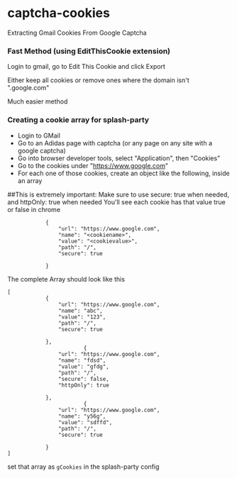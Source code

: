 # captcha-cookies
Extracting Gmail Cookies From Google Captcha

### Fast Method (using EditThisCookie extension)

Login to gmail, go to Edit This Cookie and click Export

Either keep all cookies or remove ones where the domain isn't ".google.com"

Much easier method

### Creating a cookie array for splash-party

* Login to GMail
* Go to an Adidas page with captcha (or any page on any site with a google captcha)
* Go into browser developer tools, select "Application", then "Cookies"
* Go to the cookies under "https://www.google.com"
* For each one of those cookies, create an object like the following, inside an array

##This is extremely important:
Make sure to use secure: true when needed, and httpOnly: true when needed
You'll see each cookie has that value true or false in chrome

```
            {
                "url": "https://www.google.com",
                "name": "<cookiename>",
                "value": "<cookievalue>",
                "path": "/",
                "secure": true

            }
```

The complete Array should look like this

```
[
            {
                "url": "https://www.google.com",
                "name": "abc",
                "value": "123",
                "path": "/",
                "secure": true

            },
                        {
                "url": "https://www.google.com",
                "name": "fdsd",
                "value": "gfdg",
                "path": "/",
                "secure": false,
                "httpOnly": true

            },
                        {
                "url": "https://www.google.com",
                "name": "y56g",
                "value": "sdffd",
                "path": "/",
                "secure": true

            }
]

```


set that array as `gCookies` in the splash-party config
